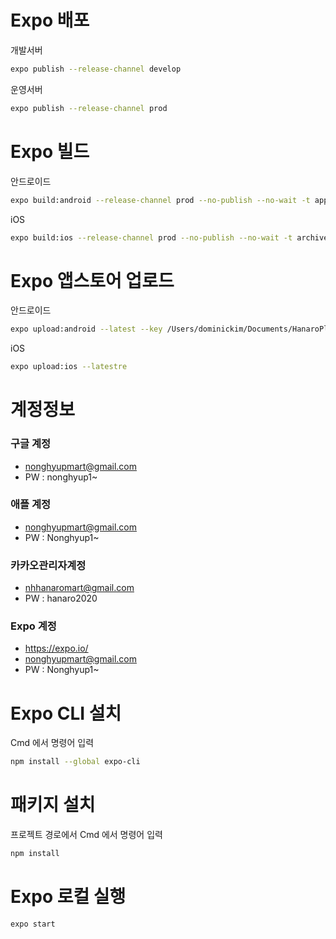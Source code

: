 
# Expo 배포
개발서버 
```bash
expo publish --release-channel develop 
```
운영서버 
```bash
expo publish --release-channel prod
```

# Expo 빌드 
안드로이드
```bash
expo build:android --release-channel prod --no-publish --no-wait -t app-bundle   
```    
iOS
```bash
expo build:ios --release-channel prod --no-publish --no-wait -t archive 
```

# Expo 앱스토어 업로드 
안드로이드
```bash
expo upload:android --latest --key /Users/dominickim/Documents/HanaroPlus/pc-api-8118189818183052496-280-3c18658bab02.json   
```     
iOS
```bash
expo upload:ios --latestre
```

# 계정정보

### 구글 계정 
* nonghyupmart@gmail.com
* PW : nonghyup1~

### 애플 계정 
* nonghyupmart@gmail.com
* PW : Nonghyup1~

### 카카오관리자계정
* nhhanaromart@gmail.com
* PW : hanaro2020

### Expo 계정 
* https://expo.io/
* nonghyupmart@gmail.com
* PW : Nonghyup1~

# Expo CLI 설치
Cmd 에서 명령어 입력 
```bash
npm install --global expo-cli 
```

# 패키지 설치
프로젝트 경로에서 Cmd 에서 명령어 입력 
```bash
npm install
``` 

# Expo 로컬 실행 
```bash
expo start
```
